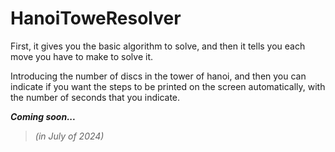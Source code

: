 # HanoiToweResolver
First, it gives you the basic algorithm to solve, and then it tells you each move you have to make to solve it.

Introducing the number of discs in the tower of hanoi, and then you can indicate if you want the steps to be printed on the screen automatically, with the number of seconds that you indicate.

___Coming soon...___
> _(in July of 2024)_
